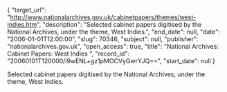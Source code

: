 {
  "target_url": "http://www.nationalarchives.gov.uk/cabinetpapers/themes/west-indies.htm", 
  "description": "Selected cabinet papers digitised by the National Archives, under the theme, West Indies.", 
  "end_date": null, 
  "date": "2006-01-01T12:00:00", 
  "slug": 70346, 
  "subject": null, 
  "publisher": "nationalarchives.gov.uk", 
  "open_access": true, 
  "title": "National Archives: Cabinet Papers: West Indies ", 
  "record_id": "20060101T120000/i9wENL+gz1pMOCVyGwrYJQ==", 
  "start_date": null
}

Selected cabinet papers digitised by the National Archives, under the theme, West Indies.